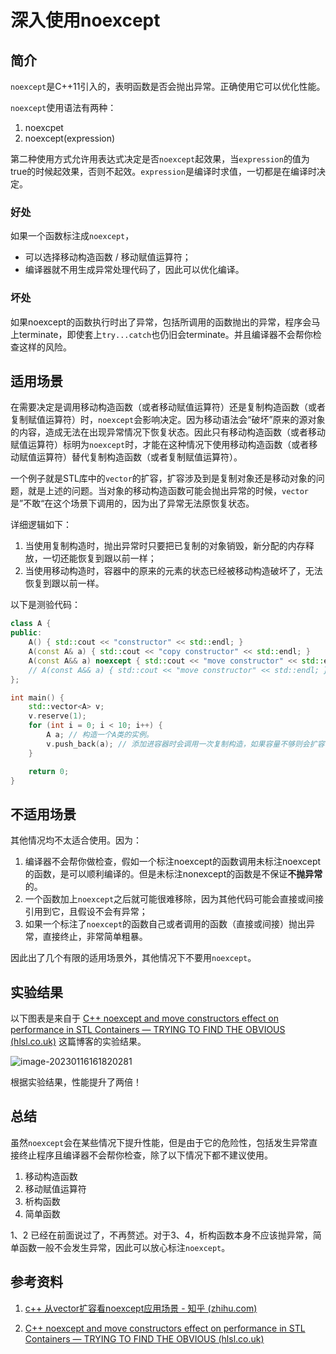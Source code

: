 # 深入使用noexcept



## 简介

`noexcept`是C++11引入的，表明函数是否会抛出异常。正确使用它可以优化性能。

`noexcept`使用语法有两种：

1. noexcpet
2. noexcept(expression)

第二种使用方式允许用表达式决定是否`noexcept`起效果，当`expression`的值为true的时候起效果，否则不起效。`expression`是编译时求值，一切都是在编译时决定。

### 好处

如果一个函数标注成`noexcept`，

- 可以选择移动构造函数 / 移动赋值运算符；
- 编译器就不用生成异常处理代码了，因此可以优化编译。

### 坏处

如果noexcept的函数执行时出了异常，包括所调用的函数抛出的异常，程序会马上terminate，即使套上`try...catch`也仍旧会terminate。并且编译器不会帮你检查这样的风险。



## 适用场景

在需要决定是调用移动构造函数（或者移动赋值运算符）还是复制构造函数（或者复制赋值运算符）时，`noexcept`会影响决定。因为移动语法会“破坏”原来的源对象的内容，造成无法在出现异常情况下恢复状态。因此只有移动构造函数（或者移动赋值运算符）标明为`noexcept`时，才能在这种情况下使用移动构造函数（或者移动赋值运算符）替代复制构造函数（或者复制赋值运算符）。

一个例子就是STL库中的`vector`的扩容，扩容涉及到是复制对象还是移动对象的问题，就是上述的问题。当对象的移动构造函数可能会抛出异常的时候，`vector`是”不敢“在这个场景下调用的，因为出了异常无法原恢复状态。

详细逻辑如下：

1. 当使用复制构造时，抛出异常时只要把已复制的对象销毁，新分配的内存释放，一切还能恢复到跟以前一样；
2. 当使用移动构造时，容器中的原来的元素的状态已经被移动构造破坏了，无法恢复到跟以前一样。



以下是测验代码：

```c++
class A {
public:
    A() { std::cout << "constructor" << std::endl; }
    A(const A& a) { std::cout << "copy constructor" << std::endl; }
    A(const A&& a) noexcept { std::cout << "move constructor" << std::endl; } // 有noconcept时，扩容时用移动构造
    // A(const A&& a) { std::cout << "move constructor" << std::endl; }  // 去掉noconcept时，扩容时用拷贝构造
};

int main() {
    std::vector<A> v;
    v.reserve(1);
    for (int i = 0; i < 10; i++) {
        A a; // 构造一个A类的实例。
        v.push_back(a); // 添加进容器时会调用一次复制构造，如果容量不够则会扩容，这时候会选择复制构造还是移动构造。
    }

    return 0;
}
```



## 不适用场景

其他情况均不太适合使用。因为：

1. 编译器不会帮你做检查，假如一个标注noexcept的函数调用未标注noexcept的函数，是可以顺利编译的。但是未标注nonexcept的函数是不保证**不抛异常**的。
2. 一个函数加上`noexcept`之后就可能很难移除，因为其他代码可能会直接或间接引用到它，且假设不会有异常；
3. 如果一个标注了`noexcept`的函数自己或者调用的函数（直接或间接）抛出异常，直接终止，非常简单粗暴。

因此出了几个有限的适用场景外，其他情况下不要用`noexcept`。



## 实验结果

以下图表是来自于 [C++ noexcept and move constructors effect on performance in STL Containers — TRYING TO FIND THE OBVIOUS (hlsl.co.uk)](http://www.hlsl.co.uk/blog/2017/12/1/c-noexcept-and-move-constructors-effect-on-performance-in-stl-containers)  这篇博客的实验结果。

![image-20230116161820281](https://user-images.githubusercontent.com/1518453/212672058-e287accf-94bc-463b-8432-0df6897bfbd0.png)


根据实验结果，性能提升了两倍！





## 总结

虽然`noexcept`会在某些情况下提升性能，但是由于它的危险性，包括发生异常直接终止程序且编译器不会帮你检查，除了以下情况下都不建议使用。

1. 移动构造函数
2. 移动赋值运算符
3. 析构函数
4. 简单函数

1、2 已经在前面说过了，不再赘述。对于3、4，析构函数本身不应该抛异常，简单函数一般不会发生异常，因此可以放心标注`noexcept`。



## 参考资料

1. [c++ 从vector扩容看noexcept应用场景 - 知乎 (zhihu.com)](https://zhuanlan.zhihu.com/p/222167649)

2. [C++ noexcept and move constructors effect on performance in STL Containers — TRYING TO FIND THE OBVIOUS (hlsl.co.uk)](http://www.hlsl.co.uk/blog/2017/12/1/c-noexcept-and-move-constructors-effect-on-performance-in-stl-containers)

   

